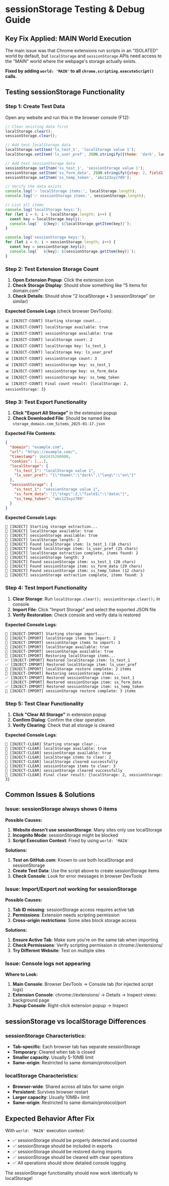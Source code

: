 # sessionStorage Testing & Debug Guide

## Key Fix Applied: MAIN World Execution

The main issue was that Chrome extensions run scripts in an "ISOLATED" world by default, but `localStorage` and `sessionStorage` APIs need access to the "MAIN" world where the webpage's storage actually exists.

**Fixed by adding `world: 'MAIN'` to all `chrome.scripting.executeScript()` calls.**

## Testing sessionStorage Functionality

### Step 1: Create Test Data

Open any website and run this in the browser console (F12):

```javascript
// Clear existing data first
localStorage.clear();
sessionStorage.clear();

// Add test localStorage data
localStorage.setItem('ls_test_1', 'localStorage value 1');
localStorage.setItem('ls_user_pref', JSON.stringify({theme: 'dark', lang: 'en'}));

// Add test sessionStorage data
sessionStorage.setItem('ss_test_1', 'sessionStorage value 1');
sessionStorage.setItem('ss_form_data', JSON.stringify({step: 2, field1: 'data'}));
sessionStorage.setItem('ss_temp_token', 'abc123xyz789');

// Verify the data exists
console.log('✅ localStorage items:', localStorage.length);
console.log('✅ sessionStorage items:', sessionStorage.length);

// List all items
console.log('localStorage keys:');
for (let i = 0; i < localStorage.length; i++) {
  const key = localStorage.key(i);
  console.log(`  ${key}: ${localStorage.getItem(key)}`);
}

console.log('sessionStorage keys:');
for (let i = 0; i < sessionStorage.length; i++) {
  const key = sessionStorage.key(i);
  console.log(`  ${key}: ${sessionStorage.getItem(key)}`);
}
```

### Step 2: Test Extension Storage Count

1. **Open Extension Popup**: Click the extension icon
2. **Check Storage Display**: Should show something like "5 items for domain.com"
3. **Check Details**: Should show "2 localStorage • 3 sessionStorage" (or similar)

**Expected Console Logs** (check browser DevTools):
```
📊 [INJECT-COUNT] Starting storage count...
📊 [INJECT-COUNT] localStorage available: true
📊 [INJECT-COUNT] sessionStorage available: true
📊 [INJECT-COUNT] localStorage count: 2
📊 [INJECT-COUNT] localStorage key: ls_test_1
📊 [INJECT-COUNT] localStorage key: ls_user_pref
📊 [INJECT-COUNT] sessionStorage count: 3
📊 [INJECT-COUNT] sessionStorage key: ss_test_1
📊 [INJECT-COUNT] sessionStorage key: ss_form_data
📊 [INJECT-COUNT] sessionStorage key: ss_temp_token
📊 [INJECT-COUNT] Final count result: {localStorage: 2, sessionStorage: 3}
```

### Step 3: Test Export Functionality

1. **Click "Export All Storage"** in the extension popup
2. **Check Downloaded File**: Should be named like `storage_domain.com_5items_2025-01-17.json`

**Expected File Contents**:
```json
{
  "domain": "example.com",
  "url": "https://example.com/",
  "timestamp": 1642435200000,
  "cookies": [...],
  "localStorage": {
    "ls_test_1": "localStorage value 1",
    "ls_user_pref": "{\"theme\":\"dark\",\"lang\":\"en\"}"
  },
  "sessionStorage": {
    "ss_test_1": "sessionStorage value 1", 
    "ss_form_data": "{\"step\":2,\"field1\":\"data\"}",
    "ss_temp_token": "abc123xyz789"
  }
}
```

**Expected Console Logs**:
```
💾 [INJECT] Starting storage extraction...
💾 [INJECT] localStorage available: true
💾 [INJECT] sessionStorage available: true
💾 [INJECT] localStorage length: 2
💾 [INJECT] Found localStorage item: ls_test_1 (18 chars)
💾 [INJECT] Found localStorage item: ls_user_pref (25 chars)
💾 [INJECT] localStorage extraction complete, items found: 2
💾 [INJECT] sessionStorage length: 3
💾 [INJECT] Found sessionStorage item: ss_test_1 (20 chars)
💾 [INJECT] Found sessionStorage item: ss_form_data (29 chars)
💾 [INJECT] Found sessionStorage item: ss_temp_token (12 chars)
💾 [INJECT] sessionStorage extraction complete, items found: 3
```

### Step 4: Test Import Functionality

1. **Clear Storage**: Run `localStorage.clear(); sessionStorage.clear();` in console
2. **Import File**: Click "Import Storage" and select the exported JSON file
3. **Verify Restoration**: Check console and verify data is restored

**Expected Console Logs**:
```
💾 [INJECT-IMPORT] Starting storage import...
💾 [INJECT-IMPORT] localStorage items to import: 2
💾 [INJECT-IMPORT] sessionStorage items to import: 3
💾 [INJECT-IMPORT] localStorage available: true
💾 [INJECT-IMPORT] sessionStorage available: true
💾 [INJECT-IMPORT] Restoring localStorage items...
✅ [INJECT-IMPORT] Restored localStorage item: ls_test_1
✅ [INJECT-IMPORT] Restored localStorage item: ls_user_pref
💾 [INJECT-IMPORT] localStorage restore complete: 2 items
💾 [INJECT-IMPORT] Restoring sessionStorage items...
✅ [INJECT-IMPORT] Restored sessionStorage item: ss_test_1
✅ [INJECT-IMPORT] Restored sessionStorage item: ss_form_data
✅ [INJECT-IMPORT] Restored sessionStorage item: ss_temp_token
💾 [INJECT-IMPORT] sessionStorage restore complete: 3 items
```

### Step 5: Test Clear Functionality

1. **Click "Clear All Storage"** in extension popup
2. **Confirm Dialog**: Confirm the clear operation
3. **Verify Clearing**: Check that all storage is cleared

**Expected Console Logs**:
```
🧹 [INJECT-CLEAR] Starting storage clear...
🧹 [INJECT-CLEAR] localStorage available: true
🧹 [INJECT-CLEAR] sessionStorage available: true
🧹 [INJECT-CLEAR] localStorage items to clear: 2
🧹 [INJECT-CLEAR] localStorage cleared successfully
🧹 [INJECT-CLEAR] sessionStorage items to clear: 3
🧹 [INJECT-CLEAR] sessionStorage cleared successfully
🧹 [INJECT-CLEAR] Final clear result: {localStorage: 2, sessionStorage: 3}
```

## Common Issues & Solutions

### Issue: sessionStorage always shows 0 items

**Possible Causes:**
1. **Website doesn't use sessionStorage**: Many sites only use localStorage
2. **Incognito Mode**: sessionStorage might be blocked
3. **Script Execution Context**: Fixed by using `world: 'MAIN'`

**Solutions:**
1. **Test on GitHub.com**: Known to use both localStorage and sessionStorage
2. **Create Test Data**: Use the script above to create sessionStorage items
3. **Check Console**: Look for error messages in browser DevTools

### Issue: Import/Export not working for sessionStorage

**Possible Causes:**
1. **Tab ID missing**: sessionStorage access requires active tab
2. **Permissions**: Extension needs scripting permission
3. **Cross-origin restrictions**: Some sites block storage access

**Solutions:**
1. **Ensure Active Tab**: Make sure you're on the same tab when importing
2. **Check Permissions**: Verify scripting permission in chrome://extensions/
3. **Try Different Website**: Test on multiple sites

### Issue: Console logs not appearing

**Where to Look:**
1. **Main Console**: Browser DevTools → Console tab (for injected script logs)
2. **Extension Console**: chrome://extensions/ → Details → Inspect views: background page
3. **Popup Console**: Right-click extension popup → Inspect

## sessionStorage vs localStorage Differences

### sessionStorage Characteristics:
- **Tab-specific**: Each browser tab has separate sessionStorage
- **Temporary**: Cleared when tab is closed
- **Smaller capacity**: Usually 5-10MB limit
- **Same-origin**: Restricted to same domain/protocol/port

### localStorage Characteristics:
- **Browser-wide**: Shared across all tabs for same origin
- **Persistent**: Survives browser restart
- **Larger capacity**: Usually 10MB+ limit  
- **Same-origin**: Restricted to same domain/protocol/port

## Expected Behavior After Fix

With `world: 'MAIN'` execution context:
- ✅ sessionStorage should be properly detected and counted
- ✅ sessionStorage should be included in exports
- ✅ sessionStorage should be restored during imports
- ✅ sessionStorage should be cleared with clear operations
- ✅ All operations should show detailed console logging

The sessionStorage functionality should now work identically to localStorage!